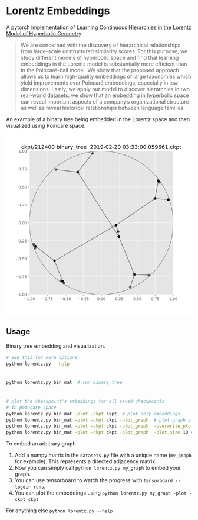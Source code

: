 Lorentz Embeddings
==================


A pytorch implementation of [Learning Continuous Hierarchies in the Lorentz Model of Hyperbolic Geometry](https://arxiv.org/pdf/1806.03417.pdf?noredirect=1).

> We are concerned with the discovery of hierarchical relationships from large-scale unstructured similarity scores. For this purpose, we study different models of hyperbolic space and find that learning embeddings in the Lorentz model is substantially more efficient than in the Poincaré-ball model. We show that the proposed approach allows us to learn high-quality embeddings of large taxonomies which yield improvements over Poincaré embeddings, especially in low dimensions. Lastly, we apply our model to discover hierarchies in two real-world datasets: we show that an embedding in hyperbolic space can reveal important aspects of a company’s organizational structure as well as reveal historical relationships between language families.

An example of a binary tree being embedded in the Lorentz space and then visualized using Poincaré space.
![Binary Tree Embedding](embeddings/binary_tree.png)

Usage
-----

Binary tree embedding and visualization.

```bash
# See this for more options
python lorentz.py --help


python lorentz.py bin_mat  # run binary tree


# plot the checkpoint's embeddings for all saved checkpoints
# in poincare space
python lorentz.py bin_mat -plot -ckpt ckpt  # plot only embeddings
python lorentz.py bin_mat -plot -ckpt ckpt -plot_graph  # plot graph also
python lorentz.py bin_mat -plot -ckpt ckpt -plot_graph  -overwrite_plots # overwrite plots
python lorentz.py bin_mat -plot -ckpt ckpt -plot_graph  -plot_size 10 # make a large plot
```

To embed an arbitrary graph

1. Add a numpy matrix in the `datasets.py` file with a unique name (`my_graph` for example). This represents a directed adjacency matrix
2. Now you can simply call `python lorentz.py my_graph` to embed your graph.
3. You can use tensorboard to watch the progress with `tensorboard --logdir runs`.
4. You can plot the embeddings using `python lorentz.py my_graph -plot -ckpt ckpt`


For anything else `python lorentz.py --help`
